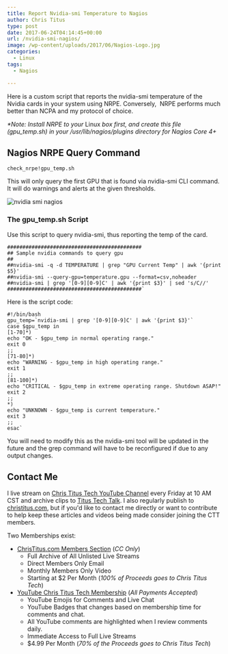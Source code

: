 ```yaml
---
title: Report Nvidia-smi Temperature to Nagios
author: Chris Titus
type: post
date: 2017-06-24T04:14:45+00:00
url: /nvidia-smi-nagios/
image: /wp-content/uploads/2017/06/Nagios-Logo.jpg
categories:
  - Linux
tags:
  - Nagios

---
```

Here is a custom script that reports the nvidia-smi temperature of the Nvidia cards in your system using NRPE. Conversely,  NRPE performs much better than NCPA and my protocol of choice.<!--more-->
  
_*Note: Install NRPE to your_ Linux _box first, and create this file (gpu_temp.sh) in your /_usr_/lib/_nagios_/plugins directory for Nagios Core 4+_

## Nagios NRPE Query Command

`check_nrpe!gpu_temp.sh`

This will only query the first GPU that is found via nvidia-smi CLI command. It will do warnings and alerts at the given thresholds.

![nvidia smi nagios](/wp-content/uploads/2017/06/script.png)

### The gpu_temp.sh Script

Use this script to query nvidia-smi, thus reporting the temp of the card.
  
```
############################################
## Sample nvidia commands to query gpu
##
##nvidia-smi -q -d TEMPERATURE | grep "GPU Current Temp" | awk '{print $5}'
##nvidia-smi --query-gpu=temperature.gpu --format=csv,noheader
##nvidia-smi | grep '[0-9][0-9]C' | awk '{print $3}' | sed 's/C//'
############################################`
```
Here is the script code:
  
```
#!/bin/bash
gpu_temp=`nvidia-smi | grep '[0-9][0-9]C' | awk '{print $3}'`
case $gpu_temp in
[1-70]*)
echo "OK - $gpu_temp in normal operating range."
exit 0
;;
[71-80]*)
echo "WARNING - $gpu_temp in high operating range."
exit 1
;;
[81-100]*)
echo "CRITICAL - $gpu_temp in extreme operating range. Shutdown ASAP!"
exit 2
;;
*)
echo "UNKNOWN - $gpu_temp is current temperature."
exit 3
;;
esac`
```

You will need to modify this as the nvidia-smi tool will be updated in the future and the grep command will have to be reconfigured if due to any output changes.

## Contact Me

I live stream on [Chris Titus Tech YouTube Channel][1] every Friday at 10 AM CST and archive clips to [Titus Tech Talk][2]. I also regularly publish to [christitus.com][3], but if you'd like to contact me directly or want to contribute to help keep these articles and videos being made consider joining the CTT members. 

Two Memberships exist:
- [ChrisTitus.com Members Section][4] (_CC Only_)
  - Full Archive of All Unlisted Live Streams
  - Direct Members Only Email
  - Monthly Members Only Video
  - Starting at $2 Per Month (_100% of Proceeds goes to Chris Titus Tech_)
- [YouTube Chris Titus Tech Membership][5] (_All Payments Accepted_)
  - YouTube Emojis for Comments and Live Chat
  - YouTube Badges that changes based on membership time for comments and chat.
  - All YouTube comments are highlighted when I review comments daily. 
  - Immediate Access to Full Live Streams
  - $4.99 Per Month (_70% of the Proceeds goes to Chris Titus Tech_)

 [1]: https://www.youtube.com/c/ChrisTitusTech
 [2]: https://www.youtube.com/c/ChrisTitusTechStreams
 [3]: https://christitus.com/
 [4]: https://christitus.com/members
 [5]: https://links.christitus.com/join